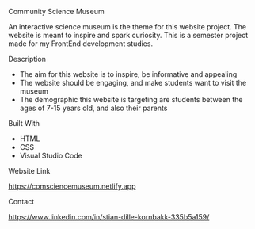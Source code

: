 Community Science Museum

An interactive science museum is the theme for this website project. 
The website is meant to inspire and spark curiosity. This is a 
semester project made for my FrontEnd development studies.


Description

- The aim for this website is to inspire, be informative and appealing
- The website should be engaging, and make students want to visit the museum
- The demographic this website is targeting are students between the ages of 7-15 years old, and also their parents


Built With

- HTML
- CSS
- Visual Studio Code


Website Link

https://comsciencemuseum.netlify.app

Contact

https://www.linkedin.com/in/stian-dille-kornbakk-335b5a159/

